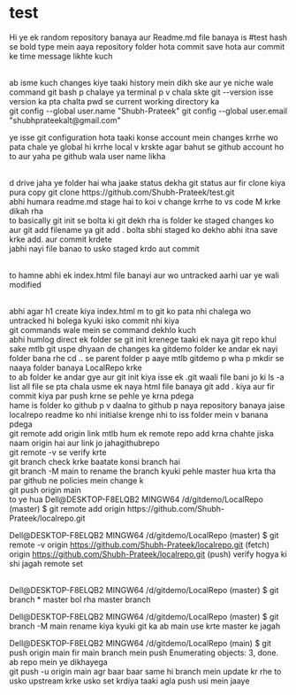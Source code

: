 # test
Hi ye ek random  repository banaya  aur Readme.md file banaya
is #test  hash se bold type mein aaya
repository folder hota
commit save hota
aur commit ke time message likhte kuch

<br>
ab isme kuch changes kiye taaki history mein dikh ske   aur ye niche wale command git bash p chalaye ya terminal p v chala skte
git --version                isse version ka pta chalta
pwd                          se current working directory ka 
<br>
git config --global user.name "Shubh-Prateek"
git config --global user.email "shubhprateekalt@gmail.com"

ye isse git configuration hota taaki konse account mein changes krrhe wo pata chale
ye global hi krrhe local v krskte agar bahut se github account ho to   aur yaha pe github wala user name likha

<br>
d drive jaha ye folder hai  wha jaake status dekha git status aur fir clone kiya pura copy
git clone https://github.com/Shubh-Prateek/test.git

<br>
abhi humara readme.md stage hai to koi v change krrhe to vs code M krke dikah rha
<br>
to basically git init se bolta ki git dekh rha is folder ke staged changes ko
aur git add filename   ya git add . bolta sbhi staged ko dekho
abhi itna save krke add. aur commit krdete

<br>
jabhi nayi file banao to usko staged krdo aut commit  

<br> to hamne abhi ek index.html file banayi aur wo untracked aarhi uar ye wali modified

<br>
abhi agar h1 create kiya index.html m to git ko pata nhi chalega wo untracked hi bolega kyuki isko commit nhi kiya

<br>
git commands wale mein se command dekhlo kuch

<br>
abhi humlog direct ek folder se git init krenege taaki ek naya git repo khul sake mtlb git uspe dhyaan de changes ka
gitdemo folder ke andar ek nayi folder bana rhe  cd .. se parent folder p aaye mtlb gitdemo p
wha p mkdir se naaya folder banaya LocalRepo krke

<br>
to ab folder ke andar gye aur git init kiya   isse ek .git waali file bani jo ki ls -a list all file se pta chala
usme ek naya html file banaya git add . kiya aur fir commit kiya par push krne se pehle ye krna pdega
<br>
hame is folder ko github p v daalna to github p naya repository banaya jaise localrepo
readme ko nhi initialse krenge nhi to  iss folder mein v banana pdega
<br>
git remote add origin link  mtlb hum ek remote repo add krna chahte jiska naam origin  hai aur link jo jahagithubrepo
<br>git remote -v se verify krte 
<br>git branch   check krke baatate konsi branch hai
<br>git branch -M main    to rename the branch   kyuki pehle master hua krta tha par github ne policies mein change k
<br>git push origin main

<br>
to ye hua 
Dell@DESKTOP-F8ELQB2 MINGW64 /d/gitdemo/LocalRepo (master)
$ git remote add origin https://github.com/Shubh-Prateek/localrepo.git

Dell@DESKTOP-F8ELQB2 MINGW64 /d/gitdemo/LocalRepo (master)
$ git remote -v
origin  https://github.com/Shubh-Prateek/localrepo.git (fetch)
origin  https://github.com/Shubh-Prateek/localrepo.git (push)
verify hogya ki shi jagah remote set

<br>
Dell@DESKTOP-F8ELQB2 MINGW64 /d/gitdemo/LocalRepo (master)
$ git branch
* master          bol rha  master branch

Dell@DESKTOP-F8ELQB2 MINGW64 /d/gitdemo/LocalRepo (master)
$ git branch -M main           rename kiya kyuki git ka ab main use krte master ke jagah

Dell@DESKTOP-F8ELQB2 MINGW64 /d/gitdemo/LocalRepo (main)
$ git push origin main   fir main branch mein push
Enumerating objects: 3, done.  
ab repo mein ye dikhayega
<br>
 git push -u origin main    agr baar baar same hi branch mein update kr rhe to usko upstream krke usko set krdiya 
 taaki agla push usi mein jaaye
 